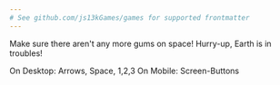```yaml
---
# See github.com/js13kGames/games for supported frontmatter
---
```

Make sure there aren't any more gums on space!
Hurry-up, Earth is in troubles!

On Desktop: Arrows, Space, 1,2,3
On Mobile: Screen-Buttons